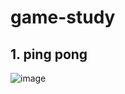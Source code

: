 # game-study

## 1. ping pong
![image](https://github.com/user-attachments/assets/b5442130-6cf2-4a7f-998d-ea3f5eae820e)
